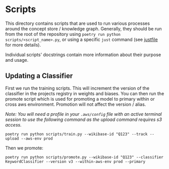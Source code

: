# Scripts

This directory contains scripts that are used to run various processes around the concept store / knowledge graph. Generally, they should be run from the root of the repository using `poetry run python scripts/<script_name>.py`, or using a specific `just` command (see [justfile](../justfile) for more details).

Individual scripts' docstrings contain more information about their purpose and usage.


## Updating a Classifier

First we run the training scripts. This will increment the version of the classifier in the projects registry in weights and biases. You can then run the promote script which is used for promoting a model to primary within or cross aws environment. Promotion will not affect the version / alias.

_Note: You will need a profile in your `.aws/config` file with an active terminal session to use the following command as the upload command requires s3 access._

```shell
poetry run python scripts/train.py --wikibase-id "Q123" --track --upload --aws-env prod
```

Then we promote:

```shell
poetry run python scripts/promote.py --wikibase-id "Q123" --classifier KeywordClassifier --version v3 --within-aws-env prod --primary
```
